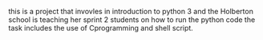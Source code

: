 this is a project that invovles in introduction to python 3 and the Holberton school is teaching her sprint 2 students on how to run the python code
the task includes the use of Cprogramming and shell script.
